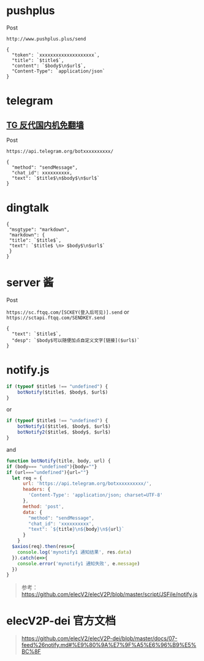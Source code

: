 # pushplus
Post

`http://www.pushplus.plus/send`
```
{
  "token": `xxxxxxxxxxxxxxxxxxxx`,
  "title": `$title$`,
  "content": `$body$\n$url$`,
  "Content-Type": `application/json`
}
```
# telegram
## [TG 反代国内机免翻墙](https://github.com/zhanghaifei1997/HuntTigerTonight/blob/main/Conf/Vtop/notify/TGNginx.md#elecv2p-%E4%BD%BF%E7%94%A8-tg-%E9%80%9A%E7%9F%A5tg-%E5%8F%8D%E4%BB%A3%E5%9B%BD%E5%86%85%E6%9C%BA%E5%85%8D%E7%BF%BB%E5%A2%99)
Post

`https://api.telegram.org/botxxxxxxxxxx/`
```
{
  "method": "sendMessage",
  "chat_id": xxxxxxxxxx,
  "text": `$title$\n$body$\n$url$`
}
```
# dingtalk
```
{ 
 "msgtype": "markdown", 
 "markdown": { 
 "title": `$title$`, 
 "text": `$title$ \n> $body$\n$url$`  
 } 
}
```
# server 酱
Post
 
`https://sc.ftqq.com/[SCKEY(登入后可见)].send`
or
`https://sctapi.ftqq.com/SENDKEY.send`
```
{
  "text": `$title$`,
  "desp": `$body$可以随便加点自定义文字[链接]($url$)`
}
```
# notify.js
``` js
if (typeof $title$ !== "undefined") {
    botNotify($title$, $body$, $url$)
}
```
or
``` js
if (typeof $title$ !== "undefined") {
    botNotify1($title$, $body$, $url$)
    botNotify2($title$, $body$, $url$)
}
```

and
``` js
function botNotify(title, body, url) {
if (body=== "undefined"){body=""}
if (url==="undefined"){url=""}
  let req = {
      url: 'https://api.telegram.org/botxxxxxxxxxx/',
      headers: {
        'Content-Type': 'application/json; charset=UTF-8'
      },
      method: 'post',
      data: {
        "method": "sendMessage",
        "chat_id": 'xxxxxxxxxx',
        "text": `${title}\n${body}\n${url}`
      }
    }
  $axios(req).then(res=>{
    console.log('mynotify1 通知结果', res.data)
  }).catch(e=>{
    console.error('mynotify1 通知失败', e.message)
  })
}
```
> 参考：https://github.com/elecV2/elecV2P/blob/master/script/JSFile/notify.js
# elecV2P-dei 官方文档
> https://github.com/elecV2/elecV2P-dei/blob/master/docs/07-feed%26notify.md#%E9%80%9A%E7%9F%A5%E6%96%B9%E5%BC%8F
